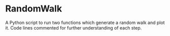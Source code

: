 # RandomWalk
A Python script to run two functions which generate a random walk and plot it. Code lines commented for further understanding of each step.
